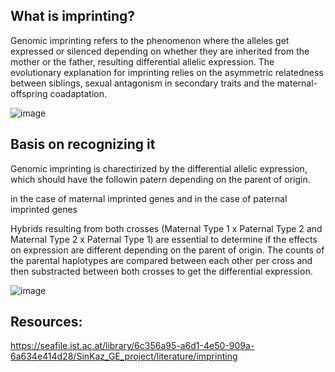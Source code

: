 ## What is imprinting?

Genomic imprinting refers to the phenomenon where the alleles get expressed or silenced depending on whether they are inherited from the mother or the father, resulting differential allelic expression. The evolutionary explanation for imprinting relies on the asymmetric relatedness between siblings, sexual antagonism in secondary traits and the maternal-offspring coadaptation.


![image](https://github.com/sarabi98/howToImprinting/assets/94226596/d3599d17-8b02-4093-aeaa-9942e95b2f23)



## Basis on recognizing it

Genomic imprinting is charectirized by the differential allelic expression, which should have the followin patern depending on the parent of origin.

in the case of maternal imprinted genes
and in the case of paternal imprinted genes

Hybrids resulting from both crosses (Maternal Type 1 x Paternal Type 2 and Maternal Type 2 x Paternal Type 1) are essential to determine if the effects on expression are different depending on the parent of origin.
The counts of the parental haplotypes are compared between each other per cross and then substracted between both crosses to get the differential expression.

![image](https://github.com/sarabi98/howToImprinting/assets/94226596/00595534-1bde-40fc-8393-6f4d288a7b6c)


## Resources:

https://seafile.ist.ac.at/library/6c356a95-a6d1-4e50-909a-6a634e414d28/SinKaz_GE_project/literature/imprinting


